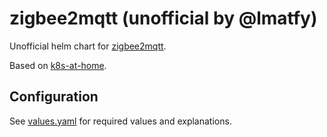 # zigbee2mqtt (unofficial by @lmatfy)

Unofficial helm chart for [zigbee2mqtt](https://www.zigbee2mqtt.io/).

Based on [k8s-at-home](https://github.com/k8s-at-home/charts/tree/master/charts/stable/zigbee2mqtt).

## Configuration

See [values.yaml](https://github.com/lmatfy/charts/blob/main/charts/zigbee2mqtt/values.yaml) for required values and explanations.
